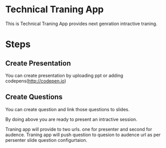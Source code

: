 Technical Traning App
=====================
This is Technical Traning App provides next genration intractive traning.

# Steps
## Create Presentation 
You can create presentation by uploading ppt or adding codepens(http://codepen.io)
## Create Questions 
You can create question and link those questions to slides.

By doing above you are ready to present an intractive session. 

Traning app will provide to two urls. one for presenter and second for audence.
Traning app will push question to quesion to audence url as per persenter slide question configurtaion.
